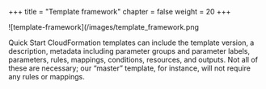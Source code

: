 ﻿+++
title = "Template framework"
chapter = false
weight = 20
+++

![template-framework](/images/template_framework.png

Quick Start CloudFormation templates can include the template version, a description, metadata including parameter groups and parameter labels, parameters, rules, mappings, conditions, resources, and outputs. Not all of these are necessary; our “master” template, for instance, will not require any rules or mappings.

